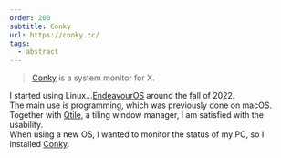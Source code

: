 ```yaml
---
order: 200
subtitle: Conky
url: https://conky.cc/
tags:
  - abstract
---
```


> [Conky][conky_link] is a system monitor for X.

I started using Linux...[EndeavourOS](https://endeavouros.com/) around the fall of 2022.  
The main use is programming, which was previously done on macOS. Together with [Qtile](https://qtile.org/), a tiling window manager, I am satisfied with the usability.  
When using a new OS, I wanted to monitor the status of my PC, so I installed [Conky][conky_link].


[conky_link]: https://conky.cc/
